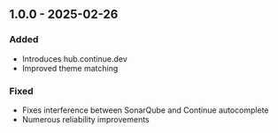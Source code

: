 ## 1.0.0 - 2025-02-26
### Added
* Introduces hub.continue.dev
* Improved theme matching
### Fixed
* Fixes interference between SonarQube and Continue autocomplete
* Numerous reliability improvements
